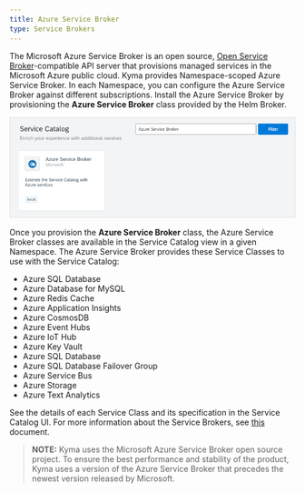 ```yaml
---
title: Azure Service Broker
type: Service Brokers
---
```


The Microsoft Azure Service Broker is an open source, [Open Service Broker](https://www.openservicebrokerapi.org/)-compatible API server that provisions managed services in the Microsoft Azure public cloud. Kyma provides Namespace-scoped Azure Service Broker. In each Namespace, you can configure the Azure Service Broker against different subscriptions. Install the Azure Service Broker by provisioning the **Azure Service Broker** class provided by the Helm Broker.

![azure broker class](./assets/azure-service-broker-class.png)

Once you provision the **Azure Service Broker** class, the Azure Service Broker classes are available in the Service Catalog view in a given Namespace.
The Azure Service Broker provides these Service Classes to use with the Service Catalog:

* Azure SQL Database
* Azure Database for MySQL
* Azure Redis Cache
* Azure Application Insights
* Azure CosmosDB
* Azure Event Hubs
* Azure IoT Hub
* Azure Key Vault
* Azure SQL Database
* Azure SQL Database Failover Group
* Azure Service Bus
* Azure Storage
* Azure Text Analytics

See the details of each Service Class and its specification in the Service Catalog UI.
For more information about the Service Brokers, see [this](#service-brokers-service-brokers) document.

>**NOTE:** Kyma uses the Microsoft Azure Service Broker open source project. To ensure the best performance and stability of the product, Kyma uses a version of the Azure Service Broker that precedes the newest version released by Microsoft.
